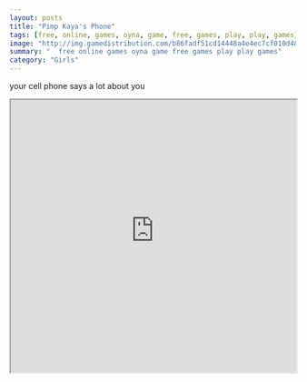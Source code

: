 ```yaml
---
layout: posts
title: "Pimp Kaya's Phone"
tags: [free, online, games, oyna, game, free, games, play, play, games]
image: "http://img.gamedistribution.com/b86fadf51cd14448a4e4ec7cf010d48b.jpg"
summary: "  free online games oyna game free games play play games"
category: "Girls"
---
```


your cell phone says a lot about you

<iframe width="100%" height="480px;" src="http://flash.gamedistribution.com?game=b86fadf51cd14448a4e4ec7cf010d48b"></iframe>